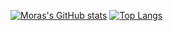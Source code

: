 [![Moras's GitHub stats](https://github-readme-stats.vercel.app/api?username=amorabarrantes&show_icons=true&theme=radical)](https://github.com/anuraghazra/github-readme-stats)
[![Top Langs](https://github-readme-stats.vercel.app/api/top-langs/?username=amorabarrantes&show_icons=true&theme=radical&count_private=false)](https://github.com/amorabarrantes/github-readme-stats)
